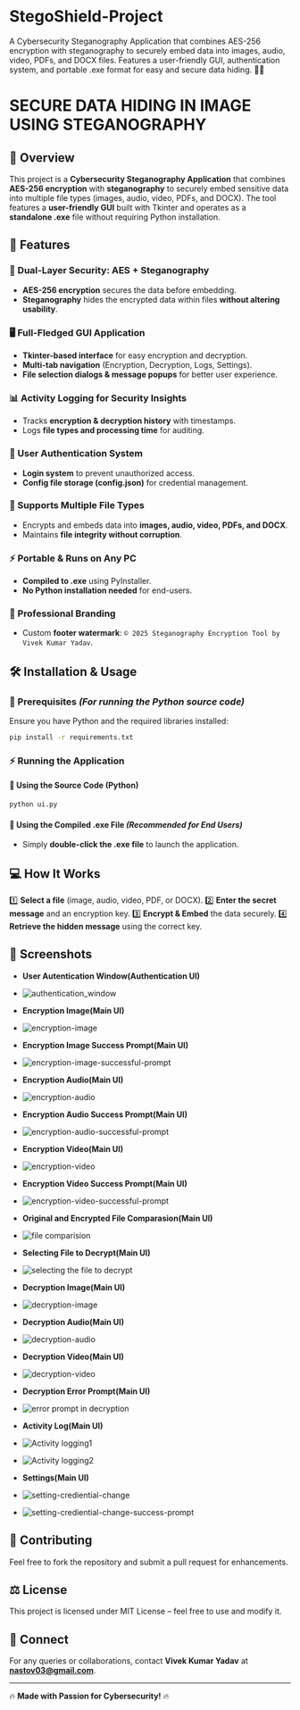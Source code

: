 # StegoShield-Project
A Cybersecurity Steganography Application that combines AES-256 encryption with steganography to securely embed data into images, audio, video, PDFs, and DOCX files. Features a user-friendly GUI, authentication system, and portable .exe format for easy and secure data hiding. 🚀🔐

# **SECURE DATA HIDING IN IMAGE USING STEGANOGRAPHY**

## **📌 Overview**
This project is a **Cybersecurity Steganography Application** that combines **AES-256 encryption** with **steganography** to securely embed sensitive data into multiple file types (images, audio, video, PDFs, and DOCX). The tool features a **user-friendly GUI** built with Tkinter and operates as a **standalone .exe** file without requiring Python installation.

## **🚀 Features**

### **🔐 Dual-Layer Security: AES + Steganography**
- **AES-256 encryption** secures the data before embedding.
- **Steganography** hides the encrypted data within files **without altering usability**.

### **🖥️ Full-Fledged GUI Application**
- **Tkinter-based interface** for easy encryption and decryption.
- **Multi-tab navigation** (Encryption, Decryption, Logs, Settings).
- **File selection dialogs & message popups** for better user experience.

### **📊 Activity Logging for Security Insights**
- Tracks **encryption & decryption history** with timestamps.
- Logs **file types and processing time** for auditing.

### **🔑 User Authentication System**
- **Login system** to prevent unauthorized access.
- **Config file storage (config.json)** for credential management.

### **📁 Supports Multiple File Types**
- Encrypts and embeds data into **images, audio, video, PDFs, and DOCX**.
- Maintains **file integrity without corruption**.

### **⚡ Portable & Runs on Any PC**
- **Compiled to .exe** using PyInstaller.
- **No Python installation needed** for end-users.

### **🎨 Professional Branding**
- Custom **footer watermark**: `© 2025 Steganography Encryption Tool by Vivek Kumar Yadav`.

## **🛠️ Installation & Usage**
### **🔴 Prerequisites** *(For running the Python source code)*
Ensure you have Python and the required libraries installed:
```bash
pip install -r requirements.txt
```

### **⚡ Running the Application**
#### **🔹 Using the Source Code (Python)**
```bash
python ui.py
```

#### **🔹 Using the Compiled .exe File** *(Recommended for End Users)*
- Simply **double-click the .exe file** to launch the application.

## **💻 How It Works**
1️⃣ **Select a file** (image, audio, video, PDF, or DOCX).
2️⃣ **Enter the secret message** and an encryption key.
3️⃣ **Encrypt & Embed** the data securely.
4️⃣ **Retrieve the hidden message** using the correct key.

## **📸 Screenshots** 
- **User Autentication Window(Authentication UI)**
- ![authentication_window](https://github.com/user-attachments/assets/3c6eadf6-a3a5-4e51-8654-27a36a72f725)

- **Encryption Image(Main UI)**
- ![encryption-image](https://github.com/user-attachments/assets/63c3e7b9-f71a-477e-8165-f0cc15eca98e)

- **Encryption Image Success Prompt(Main UI)**
- ![encryption-image-successful-prompt](https://github.com/user-attachments/assets/7807e750-28bd-4425-a7db-aa796d5e8836)

- **Encryption Audio(Main UI)**
- ![encryption-audio](https://github.com/user-attachments/assets/0d58f419-48df-4429-808f-ef07ea77e065)

- **Encryption Audio Success Prompt(Main UI)**
- ![encryption-audio-successful-prompt](https://github.com/user-attachments/assets/ae7170f7-cea3-43db-a95f-b907aadc529f)

- **Encryption Video(Main UI)**
- ![encryption-video](https://github.com/user-attachments/assets/26d03dbc-7fa3-4def-ac23-e01564fc771d)

- **Encryption Video Success Prompt(Main UI)**
- ![encryption-video-successful-prompt](https://github.com/user-attachments/assets/55140e99-172f-4787-8be7-c647faac2df2)

- **Original and Encrypted File Comparasion(Main UI)**
- ![file comparision](https://github.com/user-attachments/assets/5a51ef1b-cd60-42a1-907a-f601f41207b0)

- **Selecting File to Decrypt(Main UI)**
- ![selecting the file to decrypt](https://github.com/user-attachments/assets/25085994-e8cf-4041-9cb1-601f7f85b04c)

- **Decryption Image(Main UI)**
- ![decryption-image](https://github.com/user-attachments/assets/9ed8d79f-3801-42a8-b7c7-96107bbae07c)

- **Decryption Audio(Main UI)**
- ![decryption-audio](https://github.com/user-attachments/assets/94ff8748-0e25-477e-bda9-3eb75a4f4a29)

- **Decryption Video(Main UI)**
- ![decryption-video](https://github.com/user-attachments/assets/6927d424-7d0e-4cf0-9a5c-ffe3b37c5bef)

- **Decryption Error Prompt(Main UI)**
- ![error prompt in decryption](https://github.com/user-attachments/assets/7c20582a-34be-4b96-9418-2823473f406e)

- **Activity Log(Main UI)**
- ![Activity logging1](https://github.com/user-attachments/assets/14966f3b-079d-466e-841e-239737350184)
- ![Activity logging2](https://github.com/user-attachments/assets/e2b48096-a721-400a-9319-b293000bfc41)

- **Settings(Main UI)**
- ![setting-crediential-change](https://github.com/user-attachments/assets/8b9ecbc8-4012-461e-ac57-6922cbee007a)
- ![setting-crediential-change-success-prompt](https://github.com/user-attachments/assets/f41e37a4-ed5e-48e0-96ca-8ef0c8ec6043)


## **📝 Contributing**
Feel free to fork the repository and submit a pull request for enhancements.

## **⚖️ License**
This project is licensed under MIT License – feel free to use and modify it.

## **🤝 Connect**
For any queries or collaborations, contact **Vivek Kumar Yadav** at **nastov03@gmail.com**.

---

🔥 **Made with Passion for Cybersecurity!** 🔥

